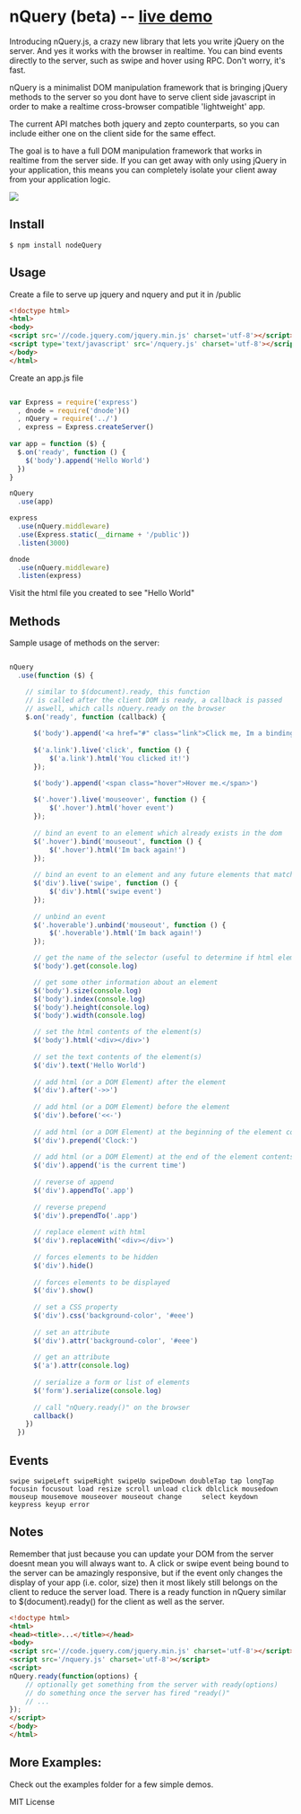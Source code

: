 nQuery (beta) -- <a href='http://todos-nquery.nodejitsu.com/'>live demo</a>
=============
Introducing nQuery.js, a crazy new library that lets you write jQuery on the 
server. And yes it works with the browser in realtime. You can bind events 
directly to the server, such as swipe and hover using RPC.  Don't worry, it's fast.

nQuery is a minimalist DOM manipulation framework that is bringing jQuery 
methods to the server so you dont have to serve client side javascript in 
order to make a realtime cross-browser compatible 'lightweight' app.

The current API matches both jquery and zepto counterparts, so you can include 
either one on the client side for the same effect.

The goal is to have a full DOM manipulation framework that works in realtime 
from the server side.  If you can get away with only using jQuery in your 
application, this means you can completely isolate your client away from your
application logic.

<img src='http://upload.wikimedia.org/wikipedia/commons/3/3e/MVC_Diagram_3.jpg' />

Install
-------

    $ npm install nodeQuery

Usage
-----
Create a file to serve up jquery and nquery and put it in /public

```html
<!doctype html>
<html>
<body>
<script src='//code.jquery.com/jquery.min.js' charset='utf-8'></script>
<script type='text/javascript' src='/nquery.js' charset='utf-8'></script>
</body>
</html>
````

Create an app.js file

```javascript

var Express = require('express')
  , dnode = require('dnode')()
  , nQuery = require('../')
  , express = Express.createServer()
  
var app = function ($) {
  $.on('ready', function () {
    $('body').append('Hello World')
  })
}

nQuery
  .use(app)

express
  .use(nQuery.middleware)
  .use(Express.static(__dirname + '/public'))
  .listen(3000)

dnode
  .use(nQuery.middleware)
  .listen(express)


````

Visit the html file you created to see "Hello World"


Methods
-------

Sample usage of methods on the server:

```javascript

nQuery
  .use(function ($) {

    // similar to $(document).ready, this function
    // is called after the client DOM is ready, a callback is passed
    // aswell, which calls nQuery.ready on the browser
    $.on('ready', function (callback) { 
      
      $('body').append('<a href="#" class="link">Click me, Im a binding.</a>')
      
      $('a.link').live('click', function () {
          $('a.link').html('You clicked it!')
      });

      $('body').append('<span class="hover">Hover me.</span>')
      
      $('.hover').live('mouseover', function () {
          $('.hover').html('hover event')
      });
      
      // bind an event to an element which already exists in the dom
      $('.hover').bind('mouseout', function () {
          $('.hover').html('Im back again!')
      });
      
      // bind an event to an element and any future elements that match the selector
      $('div').live('swipe', function () {
          $('div').html('swipe event')
      });
      
      // unbind an event
      $('.hoverable').unbind('mouseout', function () {
          $('.hoverable').html('Im back again!')
      });

      // get the name of the selector (useful to determine if html element exists)
      $('body').get(console.log)

      // get some other information about an element
      $('body').size(console.log)
      $('body').index(console.log)
      $('body').height(console.log)
      $('body').width(console.log)

      // set the html contents of the element(s)
      $('body').html('<div></div>')
      
      // set the text contents of the element(s)
      $('div').text('Hello World')
      
      // add html (or a DOM Element) after the element
      $('div').after('->>')
      
      // add html (or a DOM Element) before the element
      $('div').before('<<-')
      
      // add html (or a DOM Element) at the beginning of the element contents
      $('div').prepend('Clock:')
      
      // add html (or a DOM Element) at the end of the element contents
      $('div').append('is the current time')
      
      // reverse of append
      $('div').appendTo('.app')
      
      // reverse prepend
      $('div').prependTo('.app')
      
      // replace element with html
      $('div').replaceWith('<div></div>')
      
      // forces elements to be hidden
      $('div').hide()
      
      // forces elements to be displayed
      $('div').show()
       
      // set a CSS property
      $('div').css('background-color', '#eee')
      
      // set an attribute
      $('div').attr('background-color', '#eee')
      
      // get an attribute
      $('a').attr(console.log)
      
      // serialize a form or list of elements
      $('form').serialize(console.log)
      
      // call "nQuery.ready()" on the browser
      callback()
    })
  })


````

Events
-------

    swipe swipeLeft swipeRight swipeUp swipeDown doubleTap tap longTap focusin focusout load resize scroll unload click dblclick mousedown mouseup mousemove mouseover mouseout change     select keydown keypress keyup error


Notes
-----
Remember that just because you can update your DOM from the server doesnt mean 
you will always want to. A click or swipe event being bound to the server 
can be amazingly responsive, but if the event only changes the display of your 
app (i.e. color, size) then it most likely still belongs on the client to 
reduce the server load.  There is a ready function in nQuery similar to 
$(document).ready() for the client as well as the server.

```html
<!doctype html>
<html>
<head><title>...</title></head>
<body>
<script src='//code.jquery.com/jquery.min.js' charset='utf-8'></script>
<script src='/nquery.js' charset='utf-8'></script>
<script>
nQuery.ready(function(options) {
    // optionally get something from the server with ready(options)
    // do something once the server has fired "ready()"
    // ...
});
</script>
</body>
</html>
````

More Examples:
---------
Check out the examples folder for a few simple demos.

MIT License

